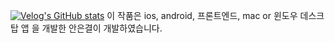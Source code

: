 [![Velog's GitHub stats](https://velog-readme-stats.vercel.app/api?name=eungyeole&tag=1등하게해주세요)](https://github.com/eungyeole/velog-readme-stats)
이 작품은 ios, android, 프론트엔드, mac or 윈도우 데스크탑 앱 을 개발한 안은결이 개발하였습니다.
